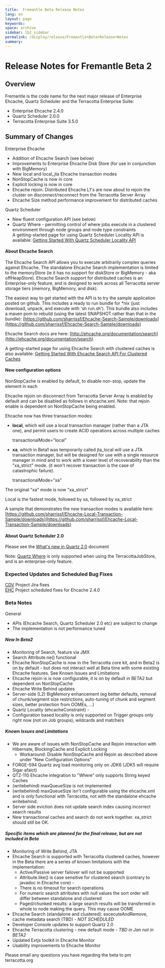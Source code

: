 ```yaml
---
title:  Fremantle Beta Release Notes  
lang: en
layout: page
keywords:
space: archive
sidebar: lb2_sidebar
permalink: /display/release/Fremantle+Beta+Release+Notes
summary:
---
```


Release Notes for Fremantle Beta 2
==================================

Overview
--------

Fremantle is the code name for the next major release of Enterprise Ehcache, Quartz Scheduler and the Terracotta Enterprise Suite:

*   Enterprise Ehcache 2.4.0
*   Quartz Scheduler 2.0.0
*   Terracotta Enterprise Suite 3.5.0

Summary of Changes
------------------

Enterprise Ehcache

*   Addition of Ehcache Search (see below)
*   Improvements to Enterprise Ehcache Disk Store (for use in conjunction with BigMemory)
*   New local and local\_jta Ehcache transaction modes
*   NonStopCache is now in core
*   Explicit locking is now in core
*   Ehcache rejoin. Distributed Ehcache L1's are now about to rejoin the cluster on disconnect/reconnect from the Terracotta Server Array
*   Ehcache Size method performance improvement for distributed caches

Quartz Scheduler

*   New fluent configuration API (see below)
*   Quartz Where - permitting control of where jobs execute in a clustered environment through node groups and node type constraints  
    A getting-started page for using Quartz Scheduler Locality API is available: [Getting Started With Quartz Scheduler Locality API](Getting+Started+With+Quartz+Scheduler+Locality+API)

#### About Ehcache Search

The Ehcache Search API allows you to execute arbitrarily complex queries against Ehcache. The standalone Ehcache Search implementation is limited to the memoryStore (ie it has no support for diskStore or BigMemory - aka offHeapStore). Ehcache Search support for distributed caches is an Enterprise-only feature, and is designed to work across all Terracotta server storage tiers (memory, BigMemory, and disk).

The easiest way to get started with the API is to try the sample application posted on github. This includes a ready to run bundle for \*nix (just download, unpack, and execute with 'sh run.sh'). This bundle also includes a maven pom to rebuild (using the latest SNAPSHOT rather than that in the bundle): [https://github.com/sharrissf/Ehcache-Search-Sample/downloads](https://github.com/sharrissf/Ehcache-Search-Sample/downloads)

Ehcache Search docs are here: [http://ehcache.org/documentation/search](http://ehcache.org/documentation/search)

A getting-started page for using Ehcache Search with clustered caches is also available: [Getting Started With Ehcache Search API For Clustered Caches](Getting+Started+With+Ehcache+Search+API+For+Clustered+Caches)

#### New configuration options

NonStopCache is enabled by default, to disable non-stop, update the <terracotta> element in each <cache>

<terracotta clustered="true">
   <nonstop enabled="false"/>
</terracotta>

Ehcache rejoin on disconnect from Terracotta Server Array is enabled by default and can be disabled as follows in ehcache.xml. Note: that rejoin enable is dependent on NonStopCache being enabled.

<terracottaConfig rejoin="false" url="localhost:9510" />

Ehcache now has three transaction modes:

*   **local**, which will use a local transaction manager (rather than a JTA one), and permit users to create ACID operations across multiple caches
    
    transactionalMode="local"
    
*   **xa**, which in Beta1 was temporarily called jta\_local will use a JTA transaction manager, but will be designed for use with a single resource manager in mind and to work with a lower level of recoverability than the "xa\_strict" mode. (it won't recover transaction is the case of catastrophic failure).
    
    transactionalMode="xa"
    

The original "xa" mode is now "xa\_strict"

Local is the fastest mode, followed by xa, followed by xa\_strict

A sample that demonstrates the new transaction modes is available here: [https://github.com/sharrissf/Ehcache-Local-Transaction-Sample/downloads](https://github.com/sharrissf/Ehcache-Local-Transaction-Sample/downloads)

#### About Quartz Scheduler 2.0

Please see the [What's new in Quartz 2.0](What%27s+new+in+Quartz+2.0) document

Note: [Quartz Where](Getting+Started+With+Quartz+Scheduler+Locality+API) is only supported when using the TerracottaJobStore, and is an enterprise-only feature.

### Expected Updates and Scheduled Bug Fixes

[CDV](https://jira.terracotta.org/jira/secure/IssueNavigator.jspa?mode=hide&requestId=11716) Project Jira fixes  
[EHC](https://jira.terracotta.org/jira/browse/EHC#selectedTab=com.atlassian.jira.plugin.system.project%3Aroadmap-panel) Project scheduled fixes for Ehcache 2.4.0

### Beta Notes

General

*   APIs (Ehcache Search, Quartz Scheduler 2.0 etc) are subject to change
*   The implementation is not performance tuned

##### New In Beta2

*   Monitoring of Search, feature via JMX
*   Search Attribute.ne() functional
*   Ehcache NonStopCache is now in the Terracotta core kit, and in Beta2 is on by default - but does not interact well at Beta time with some existing Ehcache features. See Known Issues and Limitations
*   Ehcache rejoin is is now configurable, it is on by default in BETA2 but dependent on NonStopCache
*   Ehcache Write Behind updates
*   Server-side (L2) BigMemory enhancement (eg better defaults, removal of chunk/segment size restrictions, auto-tuning of chunk and segment sizes, better protection from OOMEs, ...)
*   Quartz Locality (ehcacheConstraint) -
*   Configuration based locality is only supported on Trigger groups only right now (not on Job groups), wildcards and matchers

##### Known Issues and Limitations

*   We are aware of issues with NonStopCache and Rejoin interaction with Hibernate, BlockingCache and Explicit Locking
    *   Workaround: Disable NonStopCache and Rejoin as described above under "New Configuration Options"
*   FORGE-594 Quartz avg load monitoring only on JDK6 (JDK5 will require Sigar afaict)
*   QTZ-110 Ehcache integration to "Where" only supports String keyed Caches
*   (writebehind) maxQueueSize is not implemented
*   (writebehind) maxQueueSize isn't configurable using the ehcache.xml and is only functional with Terracotta, not with the standalone ehcache writebehind.
*   Server side eviction does not update search index causing incorrect search results
*   New transactional caches and search do not work together. xa\_strict should still be OK.

##### Specific items which are planned for the final release, but are not included in Beta

*   Monitoring of Write Behind, JTA
*   Ehcache Search is supported with Terracotta clustered caches, however in the Beta there are a series of known limitations with the implementation:
    *   Active/Passive server failover will not be supported
    *   Attribute.like() is case sensitive for clustered search (contrary to javadoc in Ehcache core) -
    *   There is no timeout for search operations
    *   For numeric search attributes with null values the sort order will differ between standalone and clustered
    *   Paged/chunked results: a large search results will be transferred in whole to node making the query. This may cause OOME
*   Ehcache Search (standalone and clustered): excecuteAndRemove, cache metadata search (TBD) - _NOT SCHEDULED_
*   Developer Console updates to support Quartz 2.0
*   Ehcache Terracotta clustering - new default mode - _TBD in Jan not in BETA2_
*   Updated Extjs toolkit in Ehcache Monitor
*   Usability improvements to Ehcache Monitor

Please email any questions you have regarding the beta to pm <at> terracotta.org


